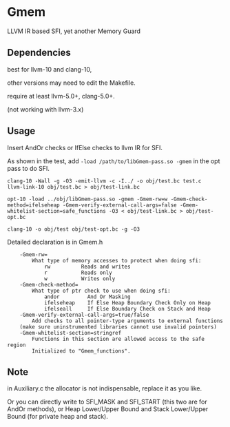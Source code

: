 # Gmem
LLVM IR based SFI, yet another Memory Guard

## Dependencies

best for llvm-10 and clang-10,

other versions may need to edit the Makefile.

require at least llvm-5.0+, clang-5.0+. 

(not working with llvm-3.x)

## Usage
Insert AndOr checks or IfElse checks to llvm IR for SFI.

As shown in the test, add `-load /path/to/libGmem-pass.so -gmem` in the opt pass to do SFI.

```shell
clang-10 -Wall -g -O3 -emit-llvm -c -I../ -o obj/test.bc test.c
llvm-link-10 obj/test.bc > obj/test-link.bc

opt-10 -load ../obj/libGmem-pass.so -gmem -Gmem-rw=w -Gmem-check-method=ifelseheap -Gmem-verify-external-call-args=false -Gmem-whitelist-section=safe_functions -O3 < obj/test-link.bc > obj/test-opt.bc

clang-10 -o obj/test obj/test-opt.bc -g -O3
```

Detailed declaration is in Gmem.h

```shell
    -Gmem-rw=   
        What type of memory accesses to protect when doing sfi:
            rw          Reads and writes
            r           Reads only
            w           Writes only
    -Gmem-check-method=
        What type of ptr check to use when doing sfi:
            andor         And Or Masking
            ifelseheap    If Else Heap Boundary Check Only on Heap
            ifelseall     If Else Boundary Check on Stack and Heap
    -Gmem-verify-external-call-args=true/false
        Add checks to all pointer-type arguments to external functions 
	(make sure uninstrumented libraries cannot use invalid pointers)
    -Gmem-whitelist-section=stringref
        Functions in this section are allowed access to the safe region
        Initialized to "Gmem_functions".
```

## Note

in Auxiliary.c the allocator is not indispensable, replace it as you like.

Or you can directly write to SFI_MASK and SFI_START (this two are for AndOr methods), or Heap Lower/Upper Bound and Stack Lower/Upper Bound (for private heap and stack).
